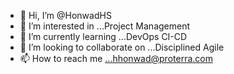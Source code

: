 - 👋 Hi, I’m @HonwadHS
- 👀 I’m interested in ...Project Management
- 🌱 I’m currently learning ...DevOps CI-CD
- 💞️ I’m looking to collaborate on ...Disciplined Agile
- 📫 How to reach me ...hhonwad@proterra.com

<!---
HonwadHS/HonwadHS is a ✨ special ✨ repository because its `README.md` (this file) appears on your GitHub profile.
You can click the Preview link to take a look at your changes.
--->
